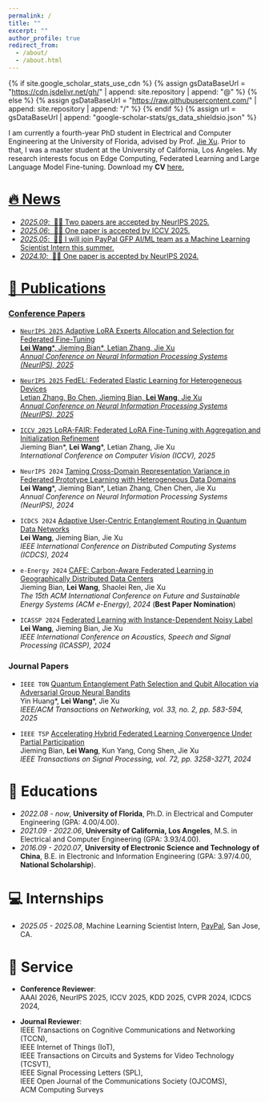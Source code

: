 ```yaml
---
permalink: /
title: ""
excerpt: ""
author_profile: true
redirect_from: 
  - /about/
  - /about.html
---
```


{% if site.google_scholar_stats_use_cdn %}
{% assign gsDataBaseUrl = "https://cdn.jsdelivr.net/gh/" | append: site.repository | append: "@" %}
{% else %}
{% assign gsDataBaseUrl = "https://raw.githubusercontent.com/" | append: site.repository | append: "/" %}
{% endif %}
{% assign url = gsDataBaseUrl | append: "google-scholar-stats/gs_data_shieldsio.json" %}

<span class='anchor' id='about-me'></span>

I am currently a fourth-year PhD student in Electrical and Computer Engineering at the University of Florida, advised by Prof. [Jie Xu](https://jiexu.ece.ufl.edu/).  Prior to that, I was a master student at the University of California, Los Angeles. My research interests focus on Edge Computing, Federated Learning and Large Language Model Fine-tuning. Download my **CV** <a href="CV/LeiWang_CV.pdf"> here.

# 🔥 News
- *2025.09*: &nbsp;🎉🎉 Two papers are accepted by NeurIPS 2025.
- *2025.06*: &nbsp;🎉🎉 One paper is accepted by ICCV 2025.
- *2025.05*: &nbsp;🎉🎉 I will join PayPal GFP AI/ML team as a Machine Learning Scientist Intern this summer.
- *2024.10*: &nbsp;🎉🎉 One paper is accepted by NeurIPS 2024.

# 📝 Publications 

### Conference Papers
- `NeurIPS 2025` Adaptive LoRA Experts Allocation and Selection for Federated Fine-Tuning  
  **Lei Wang**\*, Jieming Bian\*, Letian Zhang, Jie Xu  
  *Annual Conference on Neural Information Processing Systems (NeurIPS), 2025*

- `NeurIPS 2025` FedEL: Federated Elastic Learning for Heterogeneous Devices  
  Letian Zhang, Bo Chen, Jieming Bian, **Lei Wang**, Jie Xu  
  *Annual Conference on Neural Information Processing Systems (NeurIPS), 2025*

- `ICCV 2025`  [LoRA-FAIR: Federated LoRA Fine-Tuning with Aggregation and Initialization Refinement](https://arxiv.org/pdf/2411.14961)  
  Jieming Bian\*, **Lei Wang**\*, Letian Zhang, Jie Xu  
  *International Conference on Computer Vision (ICCV), 2025*
  
- `NeurIPS 2024` [Taming Cross-Domain Representation Variance in Federated Prototype Learning with Heterogeneous Data Domains](https://proceedings.neurips.cc/paper_files/paper/2024/hash/a11e42a37c6bc926d6dc57e0cca0e825-Abstract-Conference.html)  
  **Lei Wang**\*, Jieming Bian\*, Letian Zhang, Chen Chen, Jie Xu  
  *Annual Conference on Neural Information Processing Systems (NeurIPS), 2024*

- `ICDCS 2024` [Adaptive User-Centric Entanglement Routing in Quantum Data Networks](https://ieeexplore.ieee.org/document/10630974)  
  **Lei Wang**, Jieming Bian, Jie Xu  
  *IEEE International Conference on Distributed Computing Systems (ICDCS), 2024*

- `e-Energy 2024` [CAFE: Carbon-Aware Federated Learning in Geographically Distributed Data Centers](https://dl.acm.org/doi/10.1145/3632775.3661970)  
  Jieming Bian, **Lei Wang**, Shaolei Ren, Jie Xu  
  *The 15th ACM International Conference on Future and Sustainable Energy Systems (ACM e-Energy), 2024* (**Best Paper Nomination**)

- `ICASSP 2024` [Federated Learning with Instance-Dependent Noisy Label](https://ieeexplore.ieee.org/document/10447823)  
  **Lei Wang**, Jieming Bian, Jie Xu  
   *IEEE International Conference on Acoustics, Speech and Signal Processing (ICASSP), 2024*

### Journal Papers
  
- `IEEE TON` [Quantum Entanglement Path Selection and Qubit Allocation via Adversarial Group Neural Bandits](https://ieeexplore.ieee.org/document/10811938)  
  Yin Huang\*, **Lei Wang**\*, Jie Xu  
  *IEEE/ACM Transactions on Networking, vol. 33, no. 2, pp. 583-594, 2025*

- `IEEE TSP` [Accelerating Hybrid Federated Learning Convergence Under Partial Participation](https://ieeexplore.ieee.org/document/10546478)  
  Jieming Bian, **Lei Wang**, Kun Yang, Cong Shen, Jie Xu  
  *IEEE Transactions on Signal Processing, vol. 72, pp. 3258-3271, 2024*

# 📖 Educations
- *2022.08 - now*, **University of Florida**, Ph.D. in Electrical and Computer Engineering (GPA: 4.00/4.00).
- *2021.09 - 2022.06*, **University of California, Los Angeles**, M.S. in Electrical and Computer Engineering (GPA: 3.93/4.00). 
- *2016.09 - 2020.07*, **University of Electronic Science and Technology of China**, B.E. in Electronic and Information Engineering (GPA: 3.97/4.00, **National Scholarship**).

# 💻 Internships
- *2025.05 - 2025.08*, Machine Learning Scientist Intern, [PayPal](https://www.paypal.com/us/home), San Jose, CA.

# 💬 Service
- **Conference Reviewer**:  
  AAAI 2026, NeurIPS 2025, ICCV 2025, KDD 2025, CVPR 2024, ICDCS 2024,
  <!--IEEE International Conference on Mobile Ad-Hoc and Smart Systems (MASS) 2023,-->
  <!--IEEE International Conference on Mobility, Sensing and Networking (MSN) 2023,-->

- **Journal Reviewer**:  
  IEEE Transactions on Cognitive Communications and Networking (TCCN),  
  IEEE Internet of Things (IoT),  
  IEEE Transactions on Circuits and Systems for Video Technology (TCSVT),  
  IEEE Signal Processing Letters (SPL),  
  IEEE Open Journal of the Communications Society (OJCOMS),  
  ACM Computing Surveys  

